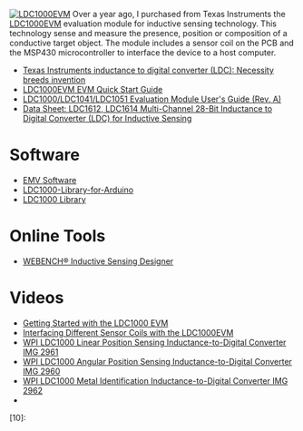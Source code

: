 [![LDC1000EVM](http://www.rlocman.ru/i/Image/2013/09/21/LDC1000EVM.JPG "hover text")](http://www.ti.com/tool/LDC1000EVM)
Over a year ago, I purchased from Texas Instruments the [LDC1000EVM][01]
evaluation module for inductive sensing technology.
This technology sense and measure the presence,
position or composition of a conductive target object.
The module includes a sensor coil on the PCB and
the MSP430 microcontroller to interface the device to a host computer.

* [Texas Instruments inductance to digital converter (LDC): Necessity breeds invention](http://www.edn.com/electronics-products/electronic-product-reviews/other/4421072/Texas-Instruments-inductive-to-digital-converter--LDC--Necessity-breeds-invention)
* [LDC1000EVM EVM Quick Start Guide](http://www.ti.com/lit/ml/slyw022/slyw022.pdf)
* [LDC1000/LDC1041/LDC1051 Evaluation Module User's Guide (Rev. A)](http://www.ti.com/lit/ug/snau150a/snau150a.pdf)
* [Data Sheet: LDC1612, LDC1614 Multi-Channel 28-Bit Inductance to Digital Converter (LDC) for Inductive Sensing](http://www.ti.com/lit/ds/symlink/ldc1614.pdf)

# Software
* [EMV Software]()
* [LDC1000-Library-for-Arduino](https://github.com/BroncoTc/LDC1000-Library-for-Arduino)
* [LDC1000 Library](https://developer.mbed.org/components/LDC1000/)

# Online Tools
* [WEBENCH® Inductive Sensing Designer](http://www.ti.com/lsds/ti/analog/webench/inductive-sensing.page?DCMP=sva-psp-ssp-ldc1000-en&HQS=sva-psp-ssp-ldc1000-pr-webench-en)

# Videos
* [Getting Started with the LDC1000 EVM](https://www.youtube.com/watch?v=lSAUzTcujRg&ebc=ANyPxKoipcLCiy81mcUIyYHuFoGnE8zwmE0CRxe3Yf3Pq6bEbEih3df_Km7oiF6--o-3NFPU7oYrIGCSAfVD1YMe2ucqDG-wKQ)
* [Interfacing Different Sensor Coils with the LDC1000EVM](https://www.youtube.com/watch?v=5-Vg-ppdRGs)
* [WPI LDC1000 Linear Position Sensing Inductance-to-Digital Converter IMG 2961](https://www.youtube.com/watch?v=pAT8pPp4EbE)
* [WPI LDC1000 Angular Position Sensing Inductance-to-Digital Converter IMG 2960](https://www.youtube.com/watch?v=Hrj_MhHJBIY)
* [WPI LDC1000 Metal Identification Inductance-to-Digital Converter IMG 2962](https://www.youtube.com/watch?v=VS0Bk5Xs6VU)
* []()



[01]:http://www.ti.com/tool/LDC1000EVM
[02]:
[03]:
[04]:
[05]:
[06]:
[07]:
[08]:
[09]:
[10]:
